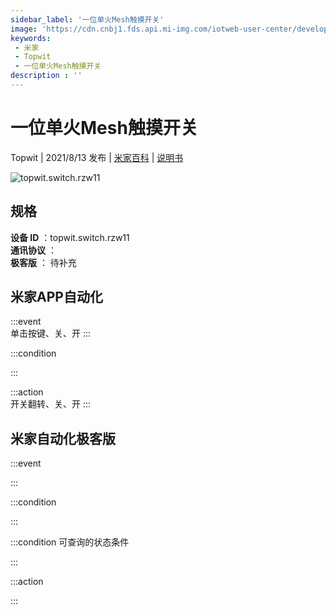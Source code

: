 ```yaml
---
sidebar_label: '一位单火Mesh触摸开关'
image: 'https://cdn.cnbj1.fds.api.mi-img.com/iotweb-user-center/developer_1679068737746KNSjXx8W.png?GalaxyAccessKeyId=AKVGLQWBOVIRQ3XLEW&Expires=9223372036854775807&Signature=oqHXpdm6GJSi8Z6+W5ecBFoLsWU='
keywords: 
 - 米家
 - Topwit
 - 一位单火Mesh触摸开关
description : ''
---
```

# 一位单火Mesh触摸开关

Topwit | 2021/8/13 发布 | [米家百科](https://home.mi.com/webapp/content/baike/product/index.html?model=topwit.switch.rzw11) | [说明书](https://home.mi.com/views/introduction.html?model=topwit.switch.rzw11&region=cn)

![topwit.switch.rzw11](https://cdn.cnbj1.fds.api.mi-img.com/iotweb-user-center/developer_1679068737746KNSjXx8W.png?GalaxyAccessKeyId=AKVGLQWBOVIRQ3XLEW&Expires=9223372036854775807&Signature=oqHXpdm6GJSi8Z6+W5ecBFoLsWU=)

## 规格  
> 
**设备 ID** ：topwit.switch.rzw11  
**通讯协议** ：  
**极客版**  ： 待补充 


## 米家APP自动化  

:::event  
单击按键、关、开
:::

:::condition  

:::

:::action   
开关翻转、关、开
:::

## 米家自动化极客版  

:::event  

:::

:::condition  

:::

:::condition 可查询的状态条件  

:::

:::action  

:::

        

